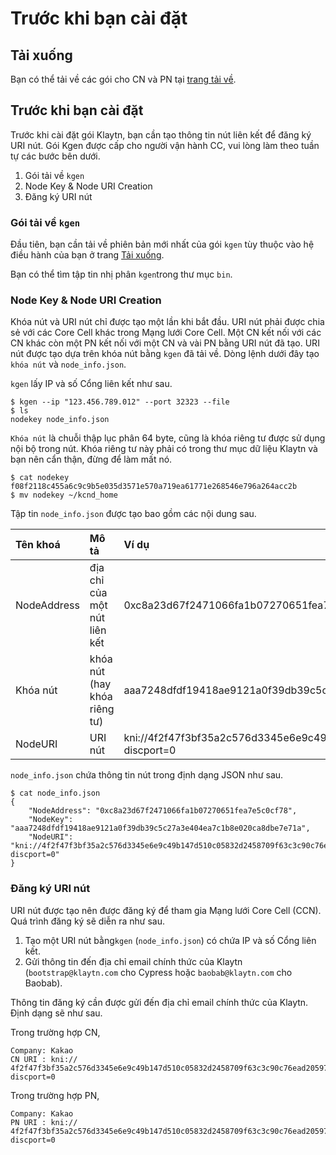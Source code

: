 # Trước khi bạn cài đặt

## Tải xuống <a id="download"></a>

Bạn có thể tải về các gói cho CN và PN tại [trang tải về](../../downloads/downloads.md).

## Trước khi bạn cài đặt <a id="before-you-install"></a>

Trước khi cài đặt gói Klaytn, bạn cần tạo thông tin nút liên kết để đăng ký URI nút. Gói Kgen được cấp cho người vận hành CC, vui lòng làm theo tuần tự các bước bên dưới.

1. Gói tải về `kgen`
2. Node Key & Node URI Creation
3. Đăng ký URI nút

### Gói tải về `kgen` <a id="download-kgen-package"></a>

Đầu tiên, bạn cần tải về phiên bản mới nhất của gói `kgen` tùy thuộc vào hệ điều hành của bạn ở trang [Tải xuống](../../downloads/downloads.md).

Bạn có thể tìm tập tin nhị phân `kgen`trong thư mục `bin`.

### Node Key & Node URI Creation <a id="node-key-node-uri-creation"></a>

Khóa nút và URI nút chỉ được tạo một lần khi bắt đầu. URI nút phải được chia sẻ với các Core Cell khác trong Mạng lưới Core Cell. Một CN kết nối với các CN khác còn một PN kết nối với một CN và vài PN bằng URI nút đã tạo. URI nút được tạo dựa trên khóa nút bằng `kgen` đã tải về. Dòng lệnh dưới đây tạo `khóa nút` và `node_info.json`.

`kgen` lấy IP và số Cổng liên kết như sau.

```text
$ kgen --ip "123.456.789.012" --port 32323 --file
$ ls
nodekey node_info.json
```

`Khóa nút` là chuỗi thập lục phân 64 byte, cũng là khóa riêng tư được sử dụng nội bộ trong nút. Khóa riêng tư này phải có trong thư mục dữ liệu Klaytn và bạn nên cẩn thận, đừng để làm mất nó.

```text
$ cat nodekey
f08f2118c455a6c9c9b5e035d3571e570a719ea61771e268546e796a264acc2b
$ mv nodekey ~/kcnd_home
```

Tập tin `node_info.json` được tạo bao gồm các nội dung sau.

| Tên khoá    | Mô tả                                           | Ví dụ                                                                                                                                                                  |
| :---------- | :---------------------------------------------- | :----------------------------------------------------------------------------------------------------------------------------------------------------------------------- |
| NodeAddress | địa chỉ của một nút liên kết                    | 0xc8a23d67f2471066fa1b07270651fea7e5c0cf78                                                                                                                               |
| Khóa nút    | khóa nút (hay khóa riêng tư) | aaa7248dfdf19418ae9121a0f39db39c5c27a3e404ea7c1b8e020ca8dbe7e71a                                                                                                         |
| NodeURI     | URI nút                                         | kni://4f2f47f3bf35a2c576d3345e6e9c49b147d510c05832d2458709f63c3c90c76ead205975d944ed65e77dd4c6f63ebe1ef21d60da95952bc1e200e7487f4d9e1b\@123.456.789.012:32323?discport=0 |

`node_info.json` chứa thông tin nút trong định dạng JSON như sau.

```text
$ cat node_info.json
{
    "NodeAddress": "0xc8a23d67f2471066fa1b07270651fea7e5c0cf78",
    "NodeKey": "aaa7248dfdf19418ae9121a0f39db39c5c27a3e404ea7c1b8e020ca8dbe7e71a",
    "NodeURI": "kni://4f2f47f3bf35a2c576d3345e6e9c49b147d510c05832d2458709f63c3c90c76ead205975d944ed65e77dd4c6f63ebe1ef21d60da95952bc1e200e7487f4d9e1b@123.456.789.012:32323?discport=0"
}
```

### Đăng ký URI nút <a id="node-uri-enrollment"></a>

URI nút được tạo nên được đăng ký để tham gia Mạng lưới Core Cell (CCN). Quá trình đăng ký sẽ diễn ra như sau.

1. Tạo một URI nút bằng`kgen` (`node_info.json`) có chứa IP và số Cổng liên kết.
2. Gửi thông tin đến địa chỉ email chính thức của Klaytn (`bootstrap@klaytn.com` cho Cypress hoặc `baobab@klaytn.com` cho Baobab).

Thông tin đăng ký cần được gửi đến địa chỉ email chính thức của Klaytn. Định dạng sẽ như sau.

Trong trường hợp CN,

```text
Company: Kakao
CN URI : kni://
4f2f47f3bf35a2c576d3345e6e9c49b147d510c05832d2458709f63c3c90c76ead205975d944ed65e77dd4c6f63ebe1ef21d60da95952bc1e200e7487f4d9e1b@123.456.789.012:32323?discport=0
```

Trong trường hợp PN,

```text
Company: Kakao
PN URI : kni://
4f2f47f3bf35a2c576d3345e6e9c49b147d510c05832d2458709f63c3c90c76ead205975d944ed65e77dd4c6f63ebe1ef21d60da95952bc1e200e7487f4d9e1b@123.456.789.012:32323?discport=0
```
